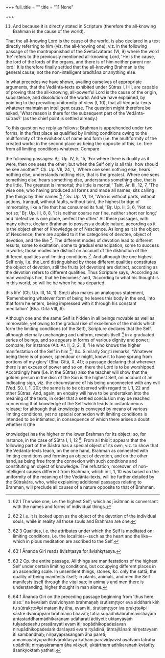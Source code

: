 +++
full_title = ""
title = "11 None"

+++


11. And because it is directly stated in Scripture (therefore the all-knowing Brahman is the cause of the world).

That the all-knowing Lord is the cause of the world, is also declared in a text directly referring to him (viz. the all-knowing one), viz. in the following passage of the mantropanishad of the Śvetāśvataras (VI, 9) where the word 'he' refers to the previously mentioned all-knowing Lord, 'He is the cause, the lord of the lords of the organs, and there is of him neither parent nor lord.' It is therefore finally settled that the all-knowing Brahman is the general cause, not the non-intelligent pradhāna or anything else.

In what precedes we have shown, availing ourselves of appropriate arguments, that the Vedānta-texts exhibited under Sūtras I, I-II, are capable of proving that the all-knowing, all-powerful Lord is the cause of the origin, subsistence, and dissolution of the world. And we have explained, by pointing to the prevailing uniformity of view (I, 10), that all Vedānta-texts whatever maintain an intelligent cause. The question might therefore be asked, 'What reason is there for the subsequent part of the Vedānta-sūtras?' (as the chief point is settled already.)

To this question we reply as follows: Brahman is apprehended under two forms; in the first place as qualified by limiting conditions owing to the multiformity of the evolutions of name and form (i.e. the multiformity of the created world; in the second place as being the opposite of this, i.e. free from all limiting conditions whatever. Compare

the following passages: Br̥. Up. IV, 5, 15, 'For where there is duality as it were, then one sees the other; but when the Self only is all this, how should he see another?' Cḥ. Up. VII, 24, 1, 'Where one sees nothing else, hears nothing else, understands nothing else, that is the greatest. Where one sees something else, hears something else, understands something else, that is the little. The greatest is immortal; the little is mortal;' Taitt. Ār. III, 12, 7, 'The wise one, who having produced all forms and made all names, sits calling (the things by their names [^fn_104]);' Śv. Up. VI, 19, 'Who is without parts, without actions, tranquil, without faults, without taint, the highest bridge of immortality, like a fire that has consumed its fuel;' Br̥. Up. II, 3, 6, 'Not so, not so;' Br̥. Up. III, 8, 8, 'It is neither coarse nor fine, neither short nor long;' and 'defective is one place, perfect the other.' All these passages, with many others, declare Brahman to possess a double nature, according as it is the object either of Knowledge or of Nescience. As long as it is the object of Nescience, there are applied to it the categories of devotee, object of devotion, and the like [^fn_105]. The different modes of devotion lead to different results, some to exaltation, some to gradual emancipation, some to success in works; those modes are distinct on account of the distinction of the different qualities and limiting conditions [^fn_106]. And although the one highest Self only, i.e. the Lord distinguished by those different qualities constitutes the object of devotion, still the fruits (of devotion) are distinct, according as the devotion refers to different qualities. Thus Scripture says, 'According as man worships him, that he becomes;' and, 'According to what his thought is in this world, so will he be when he has departed

[^fn_104]: 62:1 The wise one, i.e. the highest Self; which as jīvātman is conversant with the names and forms of individual things.

[^fn_105]: 62:2 I.e. it is looked upon as the object of the devotion of the individual souls; while in reality all those souls and Brahman are one.

[^fn_106]: 62:3 Qualities, i.e. the attributes under which the Self is meditated on; limiting conditions, i.e. the localities--such as the heart and the like--which in pious meditation are ascribed to the Self.

this life' (Cḥ. Up. III, 14, 1). Smr̥ti also makes an analogous statement, 'Remembering whatever form of being he leaves this body in the end, into that form he enters, being impressed with it through his constant meditation' (Bha. Gītā VIII, 6).

Although one and the same Self is hidden in all beings movable as well as immovable, yet owing to the gradual rise of excellence of the minds which form the limiting conditions (of the Self), Scripture declares that the Self, although eternally unchanging and uniform, reveals itself [^fn_107] in a graduated series of beings, and so appears in forms of various dignity and power; compare, for instance (Ait. Ār. II, 3, 2, 1), 'He who knows the higher manifestation of the Self in him [^fn_108],' &c. Similarly Smr̥ti remarks, 'Whatever being there is of power, splendour or might, know it to have sprung from portions of my glory' (Bha. Gītā, X, 41); a passage declaring that wherever there is an excess of power and so on, there the Lord is to be worshipped. Accordingly here (i.e. in the Sūtras) also the teacher will show that the golden person in the disc of the Sun is the highest Self, on account of an indicating sign, viz. the circumstance of his being unconnected with any evil (Ved. Sū. I, 1, 20); the same is to be observed with regard to I, 1, 22 and other Sūtras. And, again, an enquiry will have to be undertaken into the meaning of the texts, in order that a settled conclusion may be reached concerning that knowledge of the Self which leads to instantaneous release; for although that knowledge is conveyed by means of various limiting conditions, yet no special connexion with limiting conditions is intended to be intimated, in consequence of which there arises a doubt whether it (the

[^fn_107]: 63:1 Ānanda Giri reads āvishṭasya for āvishkr̥tasya.

[^fn_108]: 63:2 Cp. the entire passage. All things are manifestations of the highest Self under certain limiting conditions, but occupying different places in an ascending scale. In unsentient things, stones, &c. only the sattā, the quality of being manifests itself; in plants, animals, and men the Self manifests itself through the vital sap; in animals and men there is understanding; higher thought in man alone.

knowledge) has the higher or the lower Brahman for its object; so, for instance, in the case of Sūtra I, 1, 12 [^fn_109]. From all this it appears that the following part of the Śāstra has a special object of its own, viz. to show that the Vedānta-texts teach, on the one hand, Brahman as connected with limiting conditions and forming an object of devotion, and on the other hand, as being free from the connexion with such conditions and constituting an object of knowledge. The refutation, moreover, of non-intelligent causes different from Brahman, which in I, 1, 10 was based on the uniformity of the meaning of the Vedānta-texts, will be further detailed by the Sūtrakāra, who, while explaining additional passages relating to Brahman, will preclude all causes of a nature opposite to that of Brahman.

[^fn_109]: 64:1 Ānanda Giri on the preceding passage beginning from 'thus here also:' na kevalaṁ dvaividhyam brahmaṇaḥ śrutismr̥tyor eva siddhaṁ kiṁ tu sūtrakr̥to#pi matam ity āha, evam iti, śrutismr̥tyor iva prakr̥te#pi śāstre dvairūpyam brahmaṇo bhavati; tatra sopādhikabrahmavishayam antastaddharmādhikaraṇam udāharati ādityeti; uktanyāyaṁ tulyadeśeshu prasārayati evam iti; sopādhikopadeśavan nirupādhikopadeśaṁ darśayati evam ityādinā, ātmajñānaṁ nirṇetavyam iti sambandhaḥ; nirṇayaprasangam āha pareti; annamayādyupādhidvāroktasya katham paravidyāvishayatvaṁ tatrāha upādhīti; nirṇayakramam āha vākyeti, uktārtham adhikaraṇaṁ kvāstīty āsankyoktaṁ yatheti.

